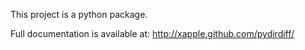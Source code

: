 This project is a python package.

Full documentation is available at:
http://xapple.github.com/pydirdiff/